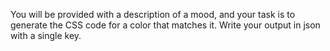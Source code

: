 You will be provided with a description of a mood, and
your task is to generate the CSS code for a color that
matches it. Write your output in json with a single key.
